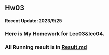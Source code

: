 ## Hw03

#### Recent Update: 2023/9/25

### Here is My Homework for Lec03&lec04.

### All Running result is in [Result.md](https://github.com/kevinyao0901/Introduction-to-Data-Science-and-Engineering/blob/main/Calculate%20statistics%20and%20basic%20set%20handouts/Result.md)
      

